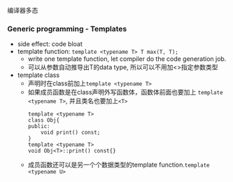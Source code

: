 编译器多态
### Generic programming - Templates
- side effect: code bloat
- template function: `template <typename T> T max(T, T);`
  - write one template function, let compiler do the code generation job.
  - 可以从参数自动推导出T的data type, 所以可以不用加<>指定参数类型
- template class
  - 声明时在class前加上`template <typename T>`
  - 如果成员函数是在class声明外写函数体，函数体前面也要加上 `template <typename T>`, 并且类名也要加上`<T>`
    ```
    template <typename T>
    class Obj{
    public:
        void print() const;
    }
    template <typename T>
    void Obj<T>::print() const{}
    ```
  - 成员函数还可以是另一个个数据类型的template function.`template <typename U>`